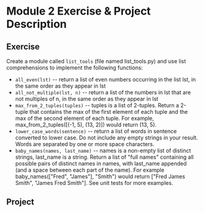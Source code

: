 # Module 2 Exercise & Project Description
## **Exercise**

Create a module called `list_tools` (file named list_tools.py) and use list comprehensions to implement the following functions:

- `all_even(lst)` -- return a list of even numbers occurring in the list lst, in the same order as they appear in lst
- `all_not_multiple(lst, n)` -- return a list of the numbers in lst that are not multiples of n, in the same order as they appear in lst
- `max_from_2_tuples(tuples)` -- tuples is a list of 2-tuples.  Return a 2-tuple that contains the max of the first element of each tuple and the max of the second element of each tuple.  For example, max_from_2_tuples([(-1, 5), (13, 2)]) would return (13, 5).
- `lower_case_words(sentence)` -- return a list of words in sentence converted to lower case.  Do not include any empty strings in your result. Words are separated by one or more space characters.
- `baby_names(names, last_name)` -- names is a non-empty list of distinct strings, last_name is a string.  Return a list of "full names" containing all possible pairs of distinct names in names, with last_name appended (and a space between each part of the name).  For example baby_names(["Fred", "James"], "Smith") would return ["Fred James Smith", "James Fred Smith"].  See unit tests for more examples.

## Project
